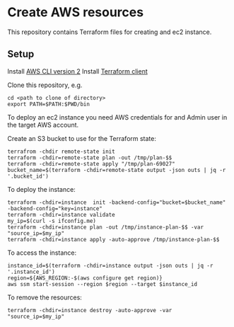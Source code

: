# Create AWS resources

This repository contains Terraform files for creating and ec2 instance.

## Setup

Install [AWS CLI version 2](https://docs.aws.amazon.com/cli/latest/userguide/install-cliv2-mac.html)
Install [Terraform client](https://learn.hashicorp.com/tutorials/terraform/install-cli)

Clone this repository, e.g.

    cd <path to clone of directory>
    export PATH=$PATH:$PWD/bin

To deploy an ec2 instance you need AWS credentials for and Admin user in the target AWS account.

Create an S3 bucket to use for the Terraform state:

    terrafrom -chdir remote-state init
    terraform -chdir=remote-state plan -out /tmp/plan-$$
    terraform -chdir=remote-state apply "/tmp/plan-69027"
    bucket_name=$(terraform -chdir=remote-state output -json outs | jq -r '.bucket_id')

To deploy the instance:

    terraform -chdir=instance  init -backend-config="bucket=$bucket_name" -backend-config="key=instance"
    terraform -chdir=instance validate
    my_ip=$(curl -s ifconfig.me)
    terraform -chdir=instance plan -out /tmp/instance-plan-$$ -var "source_ip=$my_ip"
    terraform -chdir=instance apply -auto-approve /tmp/instance-plan-$$

To access the instance:

    instance_id=$(terraform -chdir=instance output -json outs | jq -r '.instance_id')
    region=${AWS_REGION:-$(aws configure get region)}
    aws ssm start-session --region $region --target $instance_id

To remove the resources:

    terraform -chdir=instance destroy -auto-approve -var "source_ip=$my_ip"

